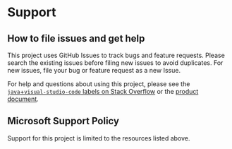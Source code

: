 # Support

## How to file issues and get help

This project uses GitHub Issues to track bugs and feature requests. Please
search the existing issues before filing new issues to avoid duplicates. For new
issues, file your bug or feature request as a new Issue.

For help and questions about using this project, please see the
[`java`+`visual-studio-code` labels on Stack Overflow](https://stackoverflow.com/questions/tagged/visual-studio-code+java)
or the [product document](https://code.visualstudio.com/docs/languages/java).

## Microsoft Support Policy

Support for this project is limited to the resources listed above.
